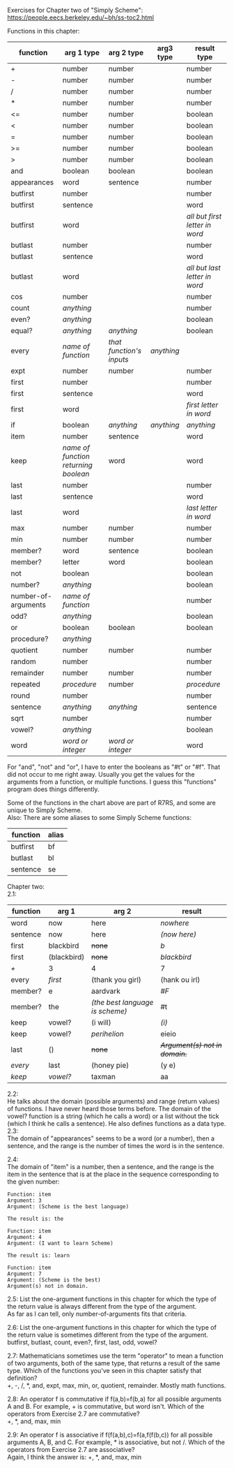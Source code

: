 Exercises for Chapter two of "Simply Scheme": https://people.eecs.berkeley.edu/~bh/ss-toc2.html  

Functions in this chapter:   

|function    |arg 1 type |arg 2 type|arg3 type |result type|
|---         |---        |---       |---       |---        |
|+           |number     |number    |          |number     |
|-           |number     |number    |          |number     |
|/           |number     |number    |          |number     |
|*           |number     |number    |          |number     |
|\<=         |number     |number    |          |boolean    |
|\<          |number     |number    |          |boolean    |
|=           |number     |number    |          |boolean    |
|\>=         |number     |number    |          |boolean    |
|\>          |number     |number    |          |boolean    |
|and         |boolean    |boolean   |          |boolean    |
|appearances |word       |sentence  |          |number     |
|butfirst    |number     |          |          |number     |
|butfirst    |sentence   |          |          |word       |
|butfirst    |word       |          |          |*all but first letter in word*|
|butlast     |number     |          |          |number     |
|butlast     |sentence   |          |          |word       |
|butlast     |word       |          |          |*all but last letter in word*|
|cos         |number     |          |          |number     |
|count       |*anything* |          |          |number     |
|even?       |*anything* |          |          |boolean    |
|equal?      |*anything* |*anything*|          |boolean    |
|every       |*name of function*|*that function's inputs* |*anything*|
|expt        |number     |number    |          |number     |
|first       |number     |          |          |number     |
|first       |sentence   |          |          |word       |
|first       |word       |          |          |*first letter in word*|
|if          |boolean    |*anything*|*anything*|*anything* |
|item        |number     |sentence  |          |word       |
|keep        |*name of function returning boolean*|word|  |word      |
|last        |number     |          |          |number     |
|last        |sentence   |          |          |word       |
|last        |word       |          |          |*last letter in word*|
|max         |number     |number    |          |number     |
|min         |number     |number    |          |number     |
|member?     |word       |sentence  |          |boolean    |
|member?     |letter     |word      |          |boolean    |
|not         |boolean    |          |          |boolean    |
|number?     |*anything* |          |          |boolean    |
|number-of-arguments|*name of function*||     |number     |
|odd?        |*anything* |          |          |boolean    |
|or          |boolean    |boolean   |          |boolean    |
|procedure?  |*anything* |          |          |           |
|quotient    |number     |number    |          |number     |
|random      |number     |          |          |number     |
|remainder   |number     |number    |          |number     |
|repeated    |*procedure*|number    |          |*procedure*|
|round       |number     |          |          |number     |
|sentence    |*anything* |*anything*|          |sentence   |
|sqrt        |number     |          |          |number     |
|vowel?      |*anything* |          |          |boolean    |
|word        |*word or integer*|*word or integer*||word   |



For "and", "not" and "or", I have to enter the booleans as "#t" or "#f". That did not occur to me right away. Usually you get the values for the arguments from a function, or multiple functions. I guess this "functions" program does things differently.    

Some of the functions in the chart above are part of R7RS, and some are unique to Simply Scheme.    
Also: There are some aliases to some Simply Scheme functions:  
 
|function|alias|
|---     |---  |
|butfirst|bf   |
|butlast |bl   |
|sentence|se   |
    
Chapter two:   
2.1:  

|function|arg 1      |arg 2           |result       |
|---     | ---       |---             |---          |
|word    |now        |here            |*nowhere*    |
|sentence|now        |here            |*(now here)* |
|first   |blackbird  |~~none~~        |*b*          |
|first   |(blackbird)|~~none~~        |*blackbird*  |
|*+*     |3          |4               |7            |
|every   |*first*    |(thank you girl)|(hank ou irl)| 
|member? |e          |aardvark        |*#F*         |
|member? |the        |*(the best language is scheme)*|#t|
|keep    |vowel?     |(i will)        |*(i)*        |
|keep    |vowel?     |*perihelion*    |eieio        |
|last    |()         |~~none~~        |~~*Argument(s) not in domain.*~~|	
|*every* |last       |(honey pie)     |(y e)        |
|*keep*  |*vowel?*   |taxman          |aa           |

2.2:   
He talks about the domain (possible arguments) and range (return values) of functions. I have never heard those terms before. The domain of the vowel? function is a string (which he calls a word) or a list without the tick (which I think he calls a sentence). He also defines functions as a data type.     
2.3:   
The domain of "appearances" seems to be a word (or a number), then a sentence, and the range is the number of times the word is in the sentence.

2.4:  
The domain of "item" is a number, then a sentence, and the range is the item in the sentence that is at the place in the sequence corresponding to the given number:    
```
Function: item
Argument: 3
Argument: (Scheme is the best language)

The result is: the

Function: item
Argument: 4
Argument: (I want to learn Scheme)

The result is: learn

Function: item
Argument: 7
Argument: (Scheme is the best)
Argument(s) not in domain.
```
2.5: List the one-argument functions in this chapter for which the type of the return value is always different from the type of the argument.  
As far as I can tell, only number-of-arguments fits that criteria.   

2.6: List the one-argument functions in this chapter for which the type of the return value is sometimes different from the type of the argument.   
butfirst, butlast, count, even?, first, last, odd, vowel?    

2.7: Mathematicians sometimes use the term "operator" to mean a function of two arguments, both of the same type, that returns a result of the same type. Which of the functions you've seen in this chapter satisfy that definition?   
+, -, /, *, and, expt, max, min, or, quotient, remainder. Mostly math functions.    

2.8: An operator f is commutative if f(a,b)=f(b,a) for all possible arguments A and B. For example, + is commutative, but word isn't. Which of the operators from Exercise 2.7 are commutative?    
+, *, and, max, min   

2.9: An operator f is associative if f(f(a,b),c)=f(a,f(f(b,c)) for all possible arguments A, B, and C. For example, * is associative, but not /. Which of the operators from Exercise 2.7 are associative?    
Again, I think the answer is: +, *, and, max, min   


